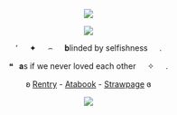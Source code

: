 <p align="center"
   
![](https://komarev.com/ghpvc/?username=purxi&color=FAE3E6&label=souls)

   
  <p align="center"
     
  <p align="center">   
     <img src="https://file.garden/ZtttiuQF4zKolxgp/Up.png"/>
     
<p align="center"
   
٬⠀⠀✦⠀⠀⌢⠀⠀𝐛linded by selfishness⠀⠀.

<p align="center"
   
  ❝⠀𝐚s if we never loved each other⠀⠀✧⠀⠀.
   
 <p align="center"
   
ʚ [Rentry](https://rentry.co/lacepaws) - [Atabook](https://forbitten.atabook.org/) - [Strawpage](https://forbitten.straw.page) ɞ
 </p>

   <p align="center">
<img src="https://file.garden/ZtttiuQF4zKolxgp/down.png"/>



<!--
**sacrificedfool/sacrificedfool** is a ✨ _special_ ✨ repository because its `README.md` (this file) appears on your GitHub profile.

Here are some ideas to get you started:

- 🔭 I’m currently working on ...
- 🌱 I’m currently learning ...
- 👯 I’m looking to collaborate on ...
- 🤔 I’m looking for help with ...
- 💬 Ask me about ...
- 📫 How to reach me: ...
- 😄 Pronouns: ...
- ⚡ Fun fact: ...
-->
